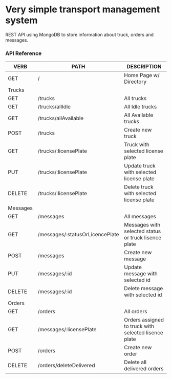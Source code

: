 # Very simple transport management system
REST API using MongoDB to store information about truck, orders and messages.

### API Reference
   VERB 		 | 		  PATH 		 |  	 DESCRIPTION
------------ | ------------- | -------------------
GET | / | Home Page w/ Directory |
 | Trucks| |
GET | /trucks | All trucks |
GET | /trucks/allIdle | All Idle trucks |
GET | /trucks/allAvailable | All Available trucks |
POST | /trucks | Create new truck |
GET | /trucks/:licensePlate | Truck with selected license plate |
PUT | /trucks/:licensePlate | Update truck with selected license plate |
DELETE | /trucks/:licensePlate | Delete truck with selected license plate |
 | Messages| |
GET | /messages | All messages | 
GET | /messages/:statusOrLicencePlate | Messages with selected status or truck lisence plate | 
POST | /messages | Create new message |
PUT | /messages/:id | Update message with selected id |
DELETE | /messages/:id | Delete message with selected id |
 |Orders | |
GET | /orders | All orders | 
GET | /messages/:licensePlate | Orders assigned to truck with selected lisence plate | 
POST | /orders | Create new order |
DELETE | /orders/deleteDelivered | Delete all delivered orders |